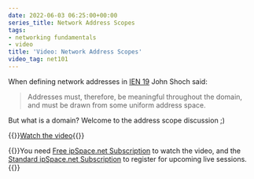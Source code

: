 ```yaml
---
date: 2022-06-03 06:25:00+00:00
series_title: Network Address Scopes
tags:
- networking fundamentals
- video
title: 'Video: Network Address Scopes'
video_tag: net101
---
```

When defining network addresses in [IEN 19](https://www.rfc-editor.org/ien/ien19.txt) John Shoch said:

> Addresses must, therefore, be meaningful throughout the domain, and must be drawn from some uniform address space.

But what is a domain? Welcome to the address scope discussion ;)

{{<jump>}}[Watch the video](https://my.ipspace.net/bin/get/Net101/NA5%20-%20Address%20Scope.mp4?doccode=Net101){{</jump>}}

{{<note free>}}You need [Free ipSpace.net Subscription](https://www.ipspace.net/Subscription/Free) to watch the video, and the [Standard ipSpace.net Subscription](https://www.ipspace.net/Subscription/) to register for upcoming live sessions.{{</note>}}

